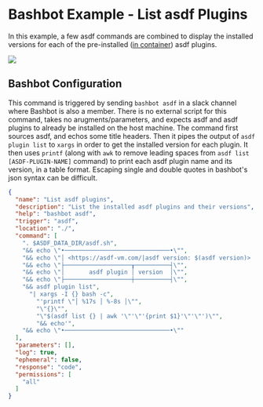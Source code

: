 # Bashbot Example - List asdf Plugins

In this example, a few asdf commands are combined to display the installed versions for each of the pre-installed ([in container](.tool-versions)) asdf plugins.

<img src="https://i.imgur.com/v1aqdj6.png" />

## Bashbot Configuration

This command is triggered by sending `bashbot asdf` in a slack channel where Bashbot is also a member. There is no external script for this command, takes no arugments/parameters, and expects asdf and asdf plugins to already be installed on the host machine. The command first sources asdf, and echos some title headers. Then it pipes the output of `asdf plugin list` to `xargs` in order to get the installed version for each plugin. It then uses `printf` (along with `awk` to remove leading spaces from `asdf list [ASDF-PLUGIN-NAME]` command) to print each asdf plugin name and its version, in a table format. Escaping single and double quotes in bashbot's json syntax can be difficult.

```json
{
  "name": "List asdf plugins",
  "description": "List the installed asdf plugins and their versions",
  "help": "bashbot asdf",
  "trigger": "asdf",
  "location": "./",
  "command": [
    ". $ASDF_DATA_DIR/asdf.sh",
    "&& echo \"•──────────────────────────────•\"",
    "&& echo \"│ <https://asdf-vm.com/|asdf version: $(asdf version)> |\"",
    "&& echo \"├───────────────────┰──────────┤\"",
    "&& echo \"│       asdf plugin │ version  │\"",
    "&& echo \"├───────────────────┼──────────┤\"",
    "&& asdf plugin list",
      "| xargs -I {} bash -c",
        "'printf \"│ %17s │ %-8s │\"",
        "\"{}\"",
        "\"$(asdf list {} | awk '\"'\"'{print $1}'\"'\"')\"",
        "&& echo'",
    "&& echo \"•──────────────────────────────•\""
  ],
  "parameters": [],
  "log": true,
  "ephemeral": false,
  "response": "code",
  "permissions": [
    "all"
  ]
}
```